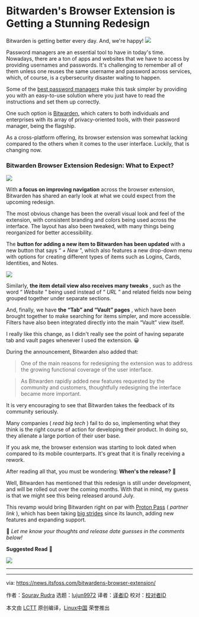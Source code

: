 [#]: subject: "Bitwarden's Browser Extension is Getting a Stunning Redesign"
[#]: via: "https://news.itsfoss.com/bitwardens-browser-extension/"
[#]: author: "Sourav Rudra https://news.itsfoss.com/author/sourav/"
[#]: collector: "lujun9972/lctt-scripts-1705972010"
[#]: translator: " "
[#]: reviewer: " "
[#]: publisher: " "
[#]: url: " "

Bitwarden's Browser Extension is Getting a Stunning Redesign
======
Bitwarden is getting better every day. And, we're happy!
[![][1]][2]

Password managers are an essential tool to have in today's time. Nowadays, there are a ton of apps and websites that we have to access by providing usernames and passwords. It's challenging to remember all of them unless one reuses the same username and password across services, which, of course, is a cybersecurity disaster waiting to happen.

Some of the [best password managers][3] make this task simpler by providing you with an easy-to-use solution where you just have to read the instructions and set them up correctly.

One such option is [Bitwarden][4], which caters to both individuals and enterprises with its array of privacy-oriented tools, with their password manager, being the flagship.

As a cross-platform offering, its browser extension was somewhat lacking compared to the others when it comes to the user interface. Luckily, that is changing now.

### Bitwarden Browser Extension Redesign: What to Expect?

![][5]

With **a focus on improving navigation** across the browser extension, Bitwarden has shared an early look at what we could expect from the upcoming redesign.

The most obvious change has been the overall visual look and feel of the extension, with consistent branding and colors being used across the interface. The layout has also been tweaked, with many things being reorganized for better accessibility.

The **button for adding a new item to Bitwarden has been updated** with a new button that says “ _\+ New_ ”, which also features a new drop-down menu with options for creating different types of items such as Logins, Cards, Identities, and Notes.

![][6]

Similarly, **the item detail view also receives many tweaks** , such as the word “ _Website_ ” being used instead of “ _URL_ ” and related fields now being grouped together under separate sections.

And, finally, we have **the “Tab” and “Vault” pages** , which have been brought together to make searching for items simpler, and more accessible. Filters have also been integrated directly into the main “Vault” view itself.

I really like this change, as I didn't really see the point of having separate tab and vault pages whenever I used the extension. 😀

During the announcement, Bitwarden also added that:

> One of the main reasons for redesigning the extension was to address the growing functional coverage of the user interface.

> As Bitwarden rapidly added new features requested by the community and customers, thoughtfully redesigning the interface became more important.

It is very encouraging to see that Bitwarden takes the feedback of its community seriously.

Many companies ( _read big tech_ ) fail to do so, implementing what they think is the right course of action for developing their product. In doing so, they alienate a large portion of their user base.

If you ask me, the browser extension was starting to look dated when compared to its mobile counterparts. It's great that it is finally receiving a rework.

After reading all that, you must be wondering: **When's the release?** 🤔

Well, Bitwarden has mentioned that this redesign is still under development, and will be rolled out over the coming months. With that in mind, my guess is that we might see this being released around July.

This revamp would bring Bitwarden right on par with [Proton Pass][7] ( _partner link_ ), which has been taking [big strides][8] since its launch, adding new features and expanding support.

💬 _Let me know your thoughts and release date guesses in the comments below!_

**Suggested Read** 📖

![][9]

* * *

--------------------------------------------------------------------------------

via: https://news.itsfoss.com/bitwardens-browser-extension/

作者：[Sourav Rudra][a]
选题：[lujun9972][b]
译者：[译者ID](https://github.com/译者ID)
校对：[校对者ID](https://github.com/校对者ID)

本文由 [LCTT](https://github.com/LCTT/TranslateProject) 原创编译，[Linux中国](https://linux.cn/) 荣誉推出

[a]: https://news.itsfoss.com/author/sourav/
[b]: https://github.com/lujun9972
[1]: https://news.itsfoss.com/assets/images/pikapods.jpg
[2]: https://www.pikapods.com/?utm_campaign=banner-2024-05&utm_source=itsfoss
[3]: https://itsfoss.com/password-managers-linux/
[4]: https://bitwarden.com/
[5]: https://news.itsfoss.com/content/images/2024/05/Bitwarden_BE_Redesign.png
[6]: https://news.itsfoss.com/content/images/2024/05/Bitwarden_BE_Redesign_b.png
[7]: https://go.getproton.me/aff_c?offer_id=38&aff_id=1173
[8]: https://news.itsfoss.com/proton-pass-monitor/
[9]: https://itsfoss.com/content/images/size/w256h256/2022/12/android-chrome-192x192.png
